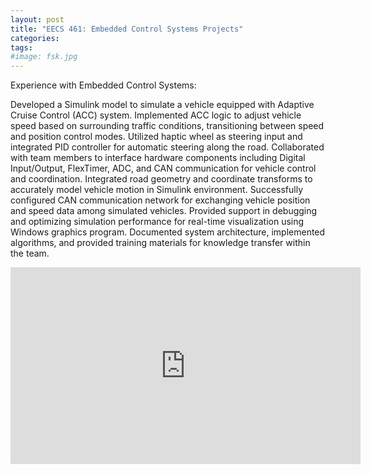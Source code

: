 ```yaml
---
layout: post
title: "EECS 461: Embedded Control Systems Projects"
categories:
tags:
#image: fsk.jpg
---
```



Experience with Embedded Control Systems:

Developed a Simulink model to simulate a vehicle equipped with Adaptive Cruise Control (ACC) system.
Implemented ACC logic to adjust vehicle speed based on surrounding traffic conditions, transitioning between speed and position control modes.
Utilized haptic wheel as steering input and integrated PID controller for automatic steering along the road.
Collaborated with team members to interface hardware components including Digital Input/Output, FlexTimer, ADC, and CAN communication for vehicle control and coordination.
Integrated road geometry and coordinate transforms to accurately model vehicle motion in Simulink environment.
Successfully configured CAN communication network for exchanging vehicle position and speed data among simulated vehicles.
Provided support in debugging and optimizing simulation performance for real-time visualization using Windows graphics program.
Documented system architecture, implemented algorithms, and provided training materials for knowledge transfer within the team.

<iframe width="560" height="315" src="https://www.youtube.com/embed/uGZEG-E-abo" title="YouTube video player" frameborder="0" allow="accelerometer; autoplay; clipboard-write; encrypted-media; gyroscope; picture-in-picture; web-share" allowfullscreen></iframe>